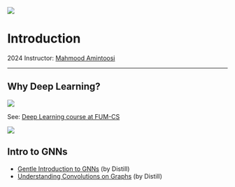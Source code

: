 ![](img/banner.png)

# Introduction

2024 Instructor: [Mahmood Amintoosi](http://mamintoosi.github.io)

---

## Why Deep Learning?

![](img/ML_vs_DL.jpg)

See: [Deep Learning course at FUM-CS](https://fum-cs.github.io/dl/)

![](img/Feature-Extraction-Techniques-in-Image-Processing-and-Graphs.png)

## Intro to GNNs

* [Gentle Introduction to GNNs](https://gta-lab.github.io/gnn-intro/)  (by Distill)
* [Understanding Convolutions on Graphs](https://gta-lab.github.io/understanding-gnns/) (by Distill)